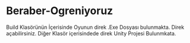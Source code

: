 # Beraber-Ogreniyoruz

Build Klasörünün İçerisinde Oyunun direk .Exe Dosyası bulunmakta. Direk açabilirsiniz.
Diğer Klasör içerisindede direk Unity Projesi Bulunmkata.
